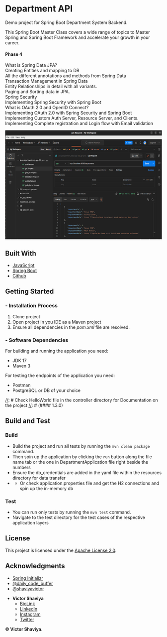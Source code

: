 # Department API
Demo project for Spring Boot Department System Backend.

This Spring Boot Master Class covers a wide range of topics to Master Spring and Spring Boot Framework and accelerate your growth in your career.


[//]: # (We will understand all below topics in detail in this Spring Boot complete Course [Master Class/Boot Camp])

[//]: # (  #### Phase 1)

[//]: # (Why Spring Framework?           )

[//]: # (Features and Advantages of Spring Framework           )

[//]: # (Spring Bean Lifecycle         )

[//]: # (Dependency Injection    )

[//]: # (Different ways to configure Spring application      )

[//]: # (What is Aspect Oriented Programming &#40;AOP&#41;?      )

[//]: # (Understanding AOP with Complete Example implementation        )

[//]: # (What is Spring Boot?            )

[//]: # (Advantages of Spring Boot         )

[//]: # (Spring Initializr         )

[//]: # (Spring Boot Starters           )

[//]: # (Spring Boot DevTools    )

[//]: # (    )
[//]: # (Creating REST APIs with Spring Boot   - @ 01:22:54   )

[//]: # (Hibernate validations   - @ 02:47:20      )

[//]: # (Logging in Spring Boot    - @ 02:57:15  )

[//]: # (Project Lombok   - @ 03:02:55   )

[//]: # (Exception handling   - @ 03:08:25       )

[//]: # (Database Migration H2 -> MySQL/Postgres   - @ 03:21:50)

[//]: # (  #### Phase 2)

[//]: # (Creating Different Layers of the Application      )

[//]: # (Implementing Unit Testing &#40;service layer&#41;   - @ 03:27:30     )

[//]: # (Implementing Unit Testing &#40;repository layer&#41;   - @ 03:44:30   )

[//]: # (Implementing Unit Testing &#40;controller layer&#41;   - @ 03:50:30    )

[//]: # (Implementing JUnit and Mockito for all layers during the test implementation.   - @ 03:38:40)

[//]: # (  #### Phase 3)

[//]: # (Managing Configuration - Adding Configurations in the properties file   - @ 04:00:00    )

[//]: # (Managing Profiles     - @ 04:08:05        )

[//]: # (Deploying to Prod with different Profiles     - @ 04:13:00      )

[//]: # (Spring Boot Actuator      - @ 04:17:00      )

[//]: # (Custom Actuator Endpoints and managing endpoints.     - @ 04:23:00      )

[//]: # (Exclude Actuator Endpoint     - @ 04:30:00  )


[//]: # (The above topics are some major backborns of Spring Boot! Hooray **#08082023**)


  #### Phase 4
What is Spring Data JPA?      
Creating Entities and mapping to DB     
All the different annotations and methods from Spring Data      
Transaction Management in Spring Data     
Entity Relationships in detail with all variants.     
Paging and Sorting data in JPA.       
Spring Security     
Implementing Spring Security with Spring Boot     
What is OAuth 2.0 and OpenID Connect?     
Implementing OAuth 2.0 with Spring Security and Spring Boot     
Implementing Custom Auth Server, Resource Server, and Clients.      
Implementing Complete registration and Login flow with Email validation     

<img src="https://github.com/ShaviyaVictor/department/blob/master/src/main/resources/images/2023-07-28%2020-41-54_postman_collection_of_the_endpoints.png?raw=true" width="600" height="350" alt="">             

## Built With

* [JavaScript](https://developer.mozilla.org/en-US/docs/Web/JavaScript)
* [Spring Boot](https://docs.spring.io/spring-boot/docs/current/reference/htmlsingle/)
* [Github](https://github.com/ShaviyaVictor/shaviya)

## Getting Started
### - Installation Process

1.	Clone project
2.	Open project in you IDE as a Maven project
3.	Ensure all dependencies in the *pom.xml* file are resolved.

### - Software Dependencies
For building and running the application you need:
- JDK 17
- Maven 3
            
For testing the endpoints of the application you need:
- Postman
- PostgreSQL or DB of your choice

[//]: # (### Latest releases)

[//]: # Check HelloWorld file in the controller directory for Documentation on the project
[//]: # (#### 1.3.0)

[//]: # (- Added Profile "UPDATEMSISDNCOUNTERProfile" to digicel-lib-customer-profile.)

## Build and Test
### Build
- Build the project and run all tests by running the `mvn clean package` command.
- Then spin up the application by clicking the `run` button along the file name tab or the one in DepartmentApplication file right beside the numbers
- Ensure the db_credentials are added in the yaml file within the resources directory for data transfer
- - Or check application.properties file and get the H2 connections and spin up the in-memory db

### Test
- You can run only tests by running the `mvn test` command.
- Navigate to the test directory for the test cases of the respective application layers


## License

This project is licensed under the [Apache License 2.0](https://github.com/ShaviyaVictor/custom_setup_template/blob/main/LICENSE).

## Acknowledgments
- [Spring Initializr](https://start.spring.io/#!type=maven-project&language=java&platformVersion=3.0.6&packaging=jar&jvmVersion=17&groupId=com.shavic&artifactId=department&name=department&description=Spring%20Boot%20Department%20RESTful%20API%20project%20geared%20towards%20learning%20Spring%20Boot%20and%20its%20convention...&packageName=com.shavic.department&dependencies=web,h2)
- [@daily_code_buffer](https://www.youtube.com/watch?v=zvR-Oif_nxg&t=7665s)
- [@shaviyavictor](https://www.youtube.com/watch?v=xz_7l0qyVrw)


* **Victor Shaviya**
    - [BioLink](https://bio.link/shaviya)
    - [LinkedIn](https://www.linkedin.com/in/ShaviyaVictor/)
    - [Instagram](https://www.instagram.com/shaviyavictor/)
    - [Twitter](https://twitter.com/ShaviyaVictor)


**© Victor Shaviya**.